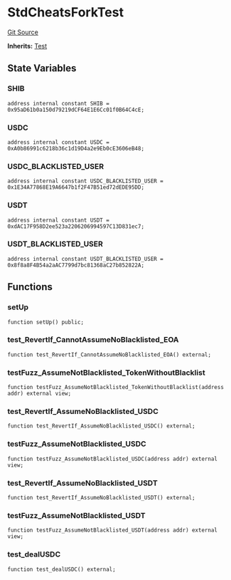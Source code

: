 # StdCheatsForkTest
[Git Source](https://github.com/dustinstacy/boncurs/blob/02ed8078bd89ba19394d69164a2bad75906f2c24/lib/forge-std/test/StdCheats.t.sol)

**Inherits:**
[Test](/lib/forge-std/src/Test.sol/abstract.Test.md)


## State Variables
### SHIB

```solidity
address internal constant SHIB = 0x95aD61b0a150d79219dCF64E1E6Cc01f0B64C4cE;
```


### USDC

```solidity
address internal constant USDC = 0xA0b86991c6218b36c1d19D4a2e9Eb0cE3606eB48;
```


### USDC_BLACKLISTED_USER

```solidity
address internal constant USDC_BLACKLISTED_USER = 0x1E34A77868E19A6647b1f2F47B51ed72dEDE95DD;
```


### USDT

```solidity
address internal constant USDT = 0xdAC17F958D2ee523a2206206994597C13D831ec7;
```


### USDT_BLACKLISTED_USER

```solidity
address internal constant USDT_BLACKLISTED_USER = 0x8f8a8F4B54a2aAC7799d7bc81368aC27b852822A;
```


## Functions
### setUp


```solidity
function setUp() public;
```

### test_RevertIf_CannotAssumeNoBlacklisted_EOA


```solidity
function test_RevertIf_CannotAssumeNoBlacklisted_EOA() external;
```

### testFuzz_AssumeNotBlacklisted_TokenWithoutBlacklist


```solidity
function testFuzz_AssumeNotBlacklisted_TokenWithoutBlacklist(address addr) external view;
```

### test_RevertIf_AssumeNoBlacklisted_USDC


```solidity
function test_RevertIf_AssumeNoBlacklisted_USDC() external;
```

### testFuzz_AssumeNotBlacklisted_USDC


```solidity
function testFuzz_AssumeNotBlacklisted_USDC(address addr) external view;
```

### test_RevertIf_AssumeNoBlacklisted_USDT


```solidity
function test_RevertIf_AssumeNoBlacklisted_USDT() external;
```

### testFuzz_AssumeNotBlacklisted_USDT


```solidity
function testFuzz_AssumeNotBlacklisted_USDT(address addr) external view;
```

### test_dealUSDC


```solidity
function test_dealUSDC() external;
```

